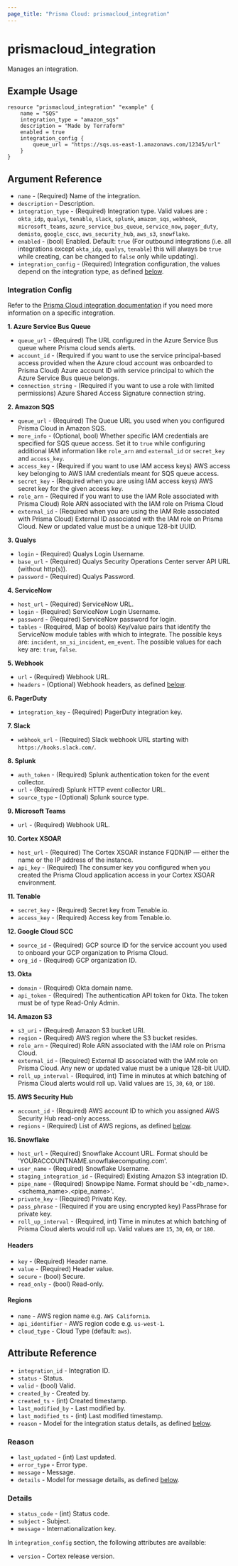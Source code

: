 ```yaml
---
page_title: "Prisma Cloud: prismacloud_integration"
---
```


# prismacloud_integration

Manages an integration.

## Example Usage

```hcl
resource "prismacloud_integration" "example" {
    name = "SQS"
    integration_type = "amazon_sqs"
    description = "Made by Terraform"
    enabled = true
    integration_config {
        queue_url = "https://sqs.us-east-1.amazonaws.com/12345/url"
    }
}
```

## Argument Reference

* `name` - (Required) Name of the integration.
* `description` - Description.
* `integration_type` - (Required) Integration type. Valid values are : `okta_idp`, `qualys`, `tenable`, `slack`, `splunk`, `amazon_sqs`, `webhook`, `microsoft_teams`, `azure_service_bus_queue`, `service_now`, `pager_duty`, `demisto`, `google_cscc`, `aws_security_hub`, `aws_s3`, `snowflake`.
* `enabled` - (bool) Enabled. Default: `true` (For outbound integrations (i.e. all integrations except `okta_idp`, `qualys`, `tenable`) this will always be `true` while creating, can be changed to `false` only while updating).
* `integration_config` - (Required) Integration configuration, the values depend on the integration type, as defined [below](#integration-config).

### Integration Config

Refer to the [Prisma Cloud integration documentation](https://prisma.pan.dev/api/cloud/api-integration-config/) if you need more information on a specific integration.

**1. Azure Service Bus Queue**

* `queue_url` - (Required) The URL configured in the Azure Service Bus queue where Prisma cloud sends alerts.
* `account_id` - (Required if you want to use the service principal-based access provided when the Azure cloud account was onboarded to Prisma Cloud) Azure account ID with service principal to which the Azure Service Bus queue belongs.
* `connection_string` - (Required if you want to use a role with limited permissions) Azure Shared Access Signature connection string.

**2. Amazon SQS**

* `queue_url` - (Required) The Queue URL you used when you configured Prisma Cloud in Amazon SQS.
* `more_info` - (Optional, bool) Whether specific IAM credentials are specified for SQS queue access. Set it to `true` while configuring additional IAM information like `role_arn` and `external_id` or `secret_key` and `access_key`.
* `access_key` - (Required if you want to use IAM access keys) AWS access key belonging to AWS IAM credentials meant for SQS queue access.
* `secret_key` - (Required when you are using IAM access keys) AWS secret key for the given access key.
* `role_arn` - (Required if you want to use the IAM Role associated with Prisma Cloud) Role ARN associated with the IAM role on Prisma Cloud
* `external_id` - (Required when you are using the IAM Role associated with Prisma Cloud) External ID associated with the IAM role on Prisma Cloud. New or updated value must be a unique 128-bit UUID.

**3. Qualys**

* `login` - (Required) Qualys Login Username.
* `base_url` - (Required) Qualys Security Operations Center server API URL (without http(s)).
* `password` - (Required) Qualys Password.

**4. ServiceNow**

* `host_url` - (Required) ServiceNow URL.
* `login` - (Required) ServiceNow Login Username.
* `password` - (Required) ServiceNow password for login.
* `tables` - (Required, Map of bools) Key/value pairs that identify the ServiceNow module tables with which to integrate. The possible keys are: `incident`, `sn_si_incident`, `em_event`. The possible values for each key are: `true`, `false`.

**5. Webhook**

* `url` - (Required) Webhook URL.
* `headers` - (Optional) Webhook headers, as defined [below](#headers).

**6. PagerDuty**

* `integration_key` - (Required) PagerDuty integration key.

**7. Slack**

* `webhook_url` - (Required) Slack webhook URL starting with `https://hooks.slack.com/`.

**8. Splunk**

* `auth_token` - (Required) Splunk authentication token for the event collector.
* `url` - (Required) Splunk HTTP event collector URL.
* `source_type` - (Optional) Splunk source type.

**9. Microsoft Teams**

* `url` - (Required) Webhook URL.

**10. Cortex XSOAR**

* `host_url` - (Required) The Cortex XSOAR instance FQDN/IP — either the name or the IP address of the instance.
* `api_key` - (Required) The consumer key you configured when you created the Prisma Cloud application access in your Cortex XSOAR environment.

**11. Tenable**

* `secret_key` - (Required) Secret key from Tenable.io.
* `access_key` - (Required) Access key from Tenable.io.

**12. Google Cloud SCC**

* `source_id` - (Required) GCP source ID for the service account you used to onboard your GCP organization to Prisma Cloud.
* `org_id` - (Required) GCP organization ID.

**13. Okta**

* `domain` - (Required) Okta domain name.
* `api_token` - (Required) The authentication API token for Okta. The token must be of type Read-Only Admin.

**14. Amazon S3**

* `s3_uri` - (Required) Amazon S3 bucket URI.
* `region` - (Required) AWS region where the S3 bucket resides.
* `role_arn` - (Required) Role ARN associated with the IAM role on Prisma Cloud.
* `external_id` - (Required) External ID associated with the IAM role on Prisma Cloud. Any new or updated value must be a unique 128-bit UUID.
* `roll_up_interval` - (Required, int) Time in minutes at which batching of Prisma Cloud alerts would roll up. Valid values are `15`, `30`, `60`, or `180`.

**15. AWS Security Hub**

* `account_id` - (Required) AWS account ID to which you assigned AWS Security Hub read-only access.
* `regions` - (Required) List of AWS regions, as defined [below](#regions).

**16. Snowflake**

* `host_url` - (Required) Snowflake Account URL. Format should be 'YOURACCOUNTNAME.snowflakecomputing.com'.
* `user_name` - (Required) Snowflake Username.
* `staging_integration_id` - (Required) Existing Amazon S3 integration ID.
* `pipe_name` - (Required) Snowpipe Name. Format should be '<db_name>.<schema_name>.<pipe_name>'.
* `private_key` - (Required) Private Key.
* `pass_phrase` - (Required if you are using encrypted key) PassPhrase for private key.
* `roll_up_interval` - (Required, int) Time in minutes at which batching of Prisma Cloud alerts would roll up. Valid values are `15`, `30`, `60`, or `180`.

#### Headers

* `key` - (Required) Header name.
* `value` - (Required) Header value.
* `secure` - (bool) Secure.
* `read_only` - (bool) Read-only.

#### Regions

* `name` - AWS region name e.g. `AWS California`.
* `api_identifier` - AWS region code e.g. `us-west-1`.
* `cloud_type` - Cloud Type (default: `aws`).

## Attribute Reference

* `integration_id` - Integration ID.
* `status` - Status.
* `valid` - (bool) Valid.
* `created_by` - Created by.
* `created_ts` - (int) Created timestamp.
* `last_modified_by` - Last modified by.
* `last_modified_ts` - (int) Last modified timestamp.
* `reason` - Model for the integration status details, as defined [below](#reason).

### Reason

* `last_updated` - (int) Last updated.
* `error_type` - Error type.
* `message` - Message.
* `details` - Model for message details, as defined [below](#details).

### Details

* `status_code` - (int) Status code.
* `subject` - Subject.
* `message` - Internationalization key.

In `integration_config` section, the following attributes are available:

* `version` - Cortex release version.